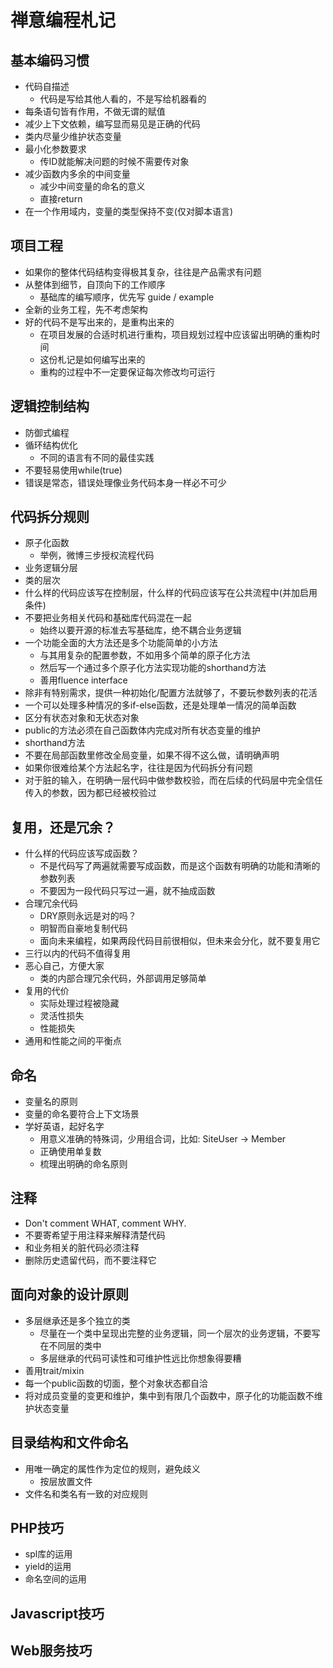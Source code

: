 禅意编程札记
============

## 基本编码习惯
- 代码自描述
  - 代码是写给其他人看的，不是写给机器看的
- 每条语句皆有作用，不做无谓的赋值
- 减少上下文依赖，编写显而易见是正确的代码
- 类内尽量少维护状态变量
- 最小化参数要求
  - 传ID就能解决问题的时候不需要传对象
- 减少函数内多余的中间变量
  - 减少中间变量的命名的意义
  - 直接return
- 在一个作用域内，变量的类型保持不变(仅对脚本语言)

## 项目工程
- 如果你的整体代码结构变得极其复杂，往往是产品需求有问题
- 从整体到细节，自顶向下的工作顺序
  - 基础库的编写顺序，优先写 guide / example
- 全新的业务工程，先不考虑架构
- 好的代码不是写出来的，是重构出来的
  - 在项目发展的合适时机进行重构，项目规划过程中应该留出明确的重构时间
  - 这份札记是如何编写出来的
  - 重构的过程中不一定要保证每次修改均可运行

## 逻辑控制结构
- 防御式编程
- 循环结构优化
  - 不同的语言有不同的最佳实践
- 不要轻易使用while(true)
- 错误是常态，错误处理像业务代码本身一样必不可少

## 代码拆分规则
- 原子化函数
  - 举例，微博三步授权流程代码
- 业务逻辑分层
- 类的层次
- 什么样的代码应该写在控制层，什么样的代码应该写在公共流程中(并加启用条件)
- 不要把业务相关代码和基础库代码混在一起
  - 始终以要开源的标准去写基础库，绝不耦合业务逻辑
- 一个功能全面的大方法还是多个功能简单的小方法
  - 与其用复杂的配置参数，不如用多个简单的原子化方法
  - 然后写一个通过多个原子化方法实现功能的shorthand方法
  - 善用fluence interface
- 除非有特别需求，提供一种初始化/配置方法就够了，不要玩参数列表的花活
- 一个可以处理多种情况的多if-else函数，还是处理单一情况的简单函数
- 区分有状态对象和无状态对象
- public的方法必须在自己函数体内完成对所有状态变量的维护
- shorthand方法
- 不要在局部函数里修改全局变量，如果不得不这么做，请明确声明
- 如果你很难给某个方法起名字，往往是因为代码拆分有问题
- 对于脏的输入，在明确一层代码中做参数校验，而在后续的代码层中完全信任传入的参数，因为都已经被校验过

## 复用，还是冗余？
- 什么样的代码应该写成函数？
  - 不是代码写了两遍就需要写成函数，而是这个函数有明确的功能和清晰的参数列表
  - 不要因为一段代码只写过一遍，就不抽成函数
- 合理冗余代码
  - DRY原则永远是对的吗？
  - 明智而自豪地复制代码
  - 面向未来编程，如果两段代码目前很相似，但未来会分化，就不要复用它
- 三行以内的代码不值得复用
- 恶心自己，方便大家
  - 类的内部合理冗余代码，外部调用足够简单
- 复用的代价
  - 实际处理过程被隐藏
  - 灵活性损失
  - 性能损失
- 通用和性能之间的平衡点

## 命名
- 变量名的原则
- 变量的命名要符合上下文场景
- 学好英语，起好名字
  - 用意义准确的特殊词，少用组合词，比如: SiteUser -> Member
  - 正确使用单复数
  - 梳理出明确的命名原则

## 注释
- Don't comment WHAT, comment WHY.
- 不要寄希望于用注释来解释清楚代码
- 和业务相关的脏代码必须注释
- 删除历史遗留代码，而不要注释它

## 面向对象的设计原则
- 多层继承还是多个独立的类
  - 尽量在一个类中呈现出完整的业务逻辑，同一个层次的业务逻辑，不要写在不同层的类中
  - 多层继承的代码可读性和可维护性远比你想象得要糟
- 善用trait/mixin
- 每一个public函数的切面，整个对象状态都自洽
- 将对成员变量的变更和维护，集中到有限几个函数中，原子化的功能函数不维护状态变量

## 目录结构和文件命名
- 用唯一确定的属性作为定位的规则，避免歧义
  - 按层放置文件
- 文件名和类名有一致的对应规则

## PHP技巧
- spl库的运用
- yield的运用
- 命名空间的运用

## Javascript技巧


## Web服务技巧

